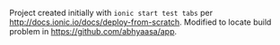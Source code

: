 Project created initially with `ionic start test tabs` per http://docs.ionic.io/docs/deploy-from-scratch. Modified to locate build problem in https://github.com/abhyaasa/app.

